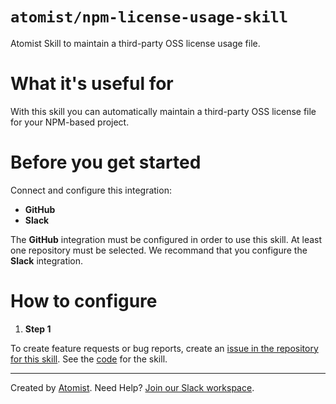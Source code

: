 # `atomist/npm-license-usage-skill`

Atomist Skill to maintain a third-party OSS license usage file.
 
<!---atomist-skill-readme:start--->

# What it's useful for

With this skill you can automatically maintain a third-party OSS license file for your NPM-based project. 

# Before you get started

Connect and configure this integration:

* **GitHub**
* **Slack**

The **GitHub** integration must be configured in order to use this skill. At least one repository must be selected.
We recommand that you configure the **Slack** integration. 

# How to configure

1. **Step 1**
    
To create feature requests or bug reports, create an [issue in the repository for this skill](https://github.com/atomist-skills/npm-license-skill/issues). 
See the [code](https://github.com/atomist-skills/npm-license-skill) for the skill.

<!---atomist-skill-readme:end--->

---

Created by [Atomist][atomist].
Need Help?  [Join our Slack workspace][slack].

[atomist]: https://atomist.com/ (Atomist - How Teams Deliver Software)
[slack]: https://join.atomist.com/ (Atomist Community Slack) 
